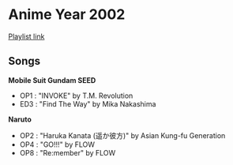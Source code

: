 # Anime Year 2002

[Playlist link](https://open.spotify.com/user/fz230568w0ccmom2dg3zvxq1h/playlist/6dEJ2qGx3vVfUFwfUS5kyk?si=_8G2sd80TEqGgv76NOLctA)

## Songs

**Mobile Suit Gundam SEED**
* OP1 : "INVOKE" by T.M. Revolution
* ED3 : "Find The Way" by Mika Nakashima

**Naruto**
* OP2 : "Haruka Kanata (遥か彼方)" by Asian Kung-fu Generation
* OP4 : "GO!!!" by FLOW
* OP8 : "Re:member" by FLOW
